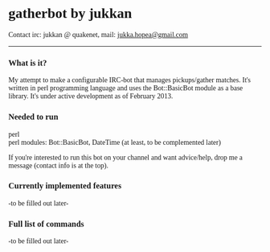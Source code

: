 <font face="Cambria">

<font face="Candara"><h1>gatherbot by jukkan</h1></font>
Contact irc: jukkan @ quakenet, mail: jukka.hopea@gmail.com

<hr>

<font face="Candara"><h3>What is it?</h3></font>
<p>My attempt to make a configurable IRC-bot that manages pickups/gather matches. It's written in perl programming language and uses the Bot::BasicBot module as a base library. It's under active development as of February 2013.<p>

<font face="Candara"><h3>Needed to run</h3></font>
perl<br>
perl modules: Bot::BasicBot, DateTime (at least, to be complemented later)

<p>If you're interested to run this bot on your channel and want advice/help, drop me a message (contact info is at the top).</p>

<font face="Candara"><h3>Currently implemented features</h3></font>
-to be filled out later-

<font face="Candara"><h3>Full list of commands</h3></font>
-to be filled out later-

<br>
<br>
<br>
</font>
